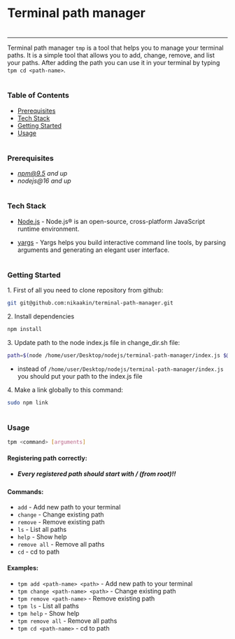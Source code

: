  <div style="display:flex; align-items: center">
  <h1 style="position:relative; top: -6px" >Terminal path manager</h1>
</div>

---

Terminal path manager `tmp` is a tool that helps you to manage your terminal paths. It is a simple tool that allows you to add, change, remove, and list your paths. After adding the path you can use it in your terminal by typing `tpm cd <path-name>`.

#

### Table of Contents

- [Prerequisites](#prerequisites)
- [Tech Stack](#tech-stack)
- [Getting Started](#getting-started)
- [Usage](#usage)

#

### Prerequisites

- *npm@9.5 and up*
- _nodejs@16 and up_

#

### Tech Stack

- [Node.js](https://nodejs.org/en) - Node.js® is an open-source, cross-platform JavaScript runtime environment.

- [yargs](https://www.npmjs.com/package/yargs) - Yargs helps you build interactive command line tools, by parsing arguments and generating an elegant user interface.

#

### Getting Started

1\. First of all you need to clone repository from github:

```sh
git git@github.com:nikaakin/terminal-path-manager.git
```

2\. Install dependencies

```sh
npm install
```

3\. Update path to the node index.js file in change_dir.sh file:

```sh
path=$(node /home/user/Desktop/nodejs/terminal-path-manager/index.js $@)
```

- instead of `/home/user/Desktop/nodejs/terminal-path-manager/index.js` you should put your path to the index.js file

4\. Make a link globally to this command:

```sh
sudo npm link
```

#

### Usage

```sh
tpm <command> [arguments]
```

#### Registering path correctly:

- ##### _Every registered path should start with / (from root)!!_

#### Commands:

- `add` - Add new path to your terminal
- `change` - Change existing path
- `remove` - Remove existing path
- `ls` - List all paths
- `help` - Show help
- `remove all` - Remove all paths
- `cd` - cd to path

#### Examples:

- `tpm add <path-name> <path>` - Add new path to your terminal
- `tpm change <path-name> <path>` - Change existing path
- `tpm remove <path-name>` - Remove existing path
- `tpm ls` - List all paths
- `tpm help` - Show help
- `tpm remove all` - Remove all paths
- `tpm cd <path-name>` - cd to path
